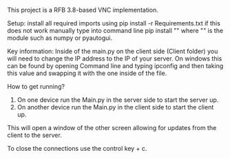 This project is a RFB 3.8-based VNC implementation. 

Setup:
install all required imports using pip install -r Requirements.txt 
if this does not work manually type into command line pip install "" 
where "" is the module such as numpy or pyautogui.

Key information:
Inside of the main.py on the client side (Client folder) you will need to change the IP address to the IP of your server.
On windows this can be found by opening Command line and typing ipconfig and then taking this value and swapping it with the one inside of the file.

How to get running?
1. On one device run the Main.py in the server side to start the server up.
2. On another device run the Main.py in the client side to start the client up.
 
This will open a window of the other screen allowing for updates from the client to the server.

To close the connections use the control key + c.

